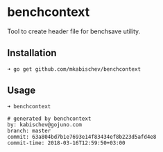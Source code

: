 # benchcontext
Tool to create header file for benchsave utility.

## Installation

```
➜ go get github.com/mkabischev/benchcontext
```

## Usage

```
➜ benchcontext

# generated by benchcontext
by: kabischev@gojuno.com
branch: master
commit: 63a804bd7b1e7693e14f83434ef8b223d5afd4e8
commit-time: 2018-03-16T12:59:50+03:00
```

